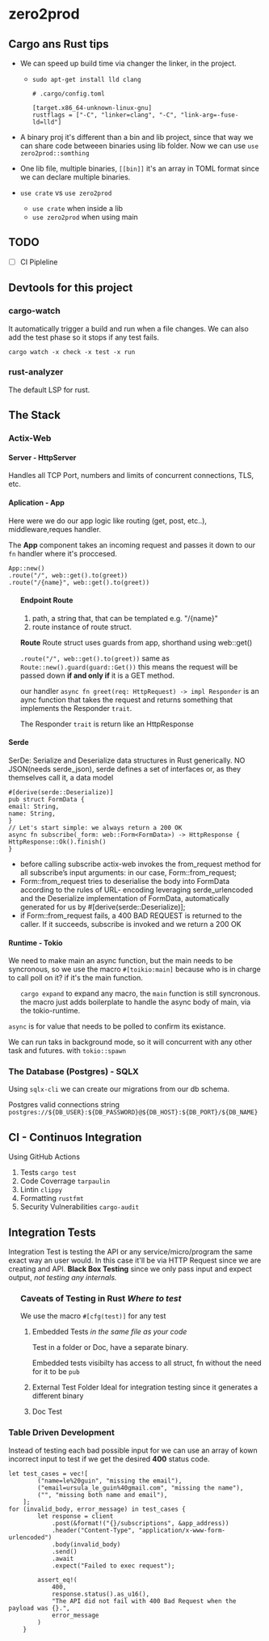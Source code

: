 # zero2prod

## Cargo ans Rust tips

- We can speed up build time via changer the linker, in the project.

  - `sudo apt-get install lld clang`
  <ul>

  ```
  # .cargo/config.toml

  [target.x86_64-unknown-linux-gnu]
  rustflags = ["-C", "linker=clang", "-C", "link-arg=-fuse-ld=lld"]

  ```

  </ul>

- A binary proj it's different than a bin and lib project, since that way we can share code betweeen binaries using lib folder. Now we can use `use zero2prod::somthing`
- One lib file, multiple binaries, `[[bin]]` it's an array in TOML format since we can declare multiple binaries.

- `use crate` vs `use zero2prod`

  - `use crate` when inside a lib
  - `use zero2prod` when using main

## TODO

- [ ] CI Pipleline

## Devtools for this project

### cargo-watch

It automatically trigger a build and run when a file changes. We can also add the test phase so it stops if any test fails.

`cargo watch -x check -x test -x run`

### rust-analyzer

The default LSP for rust.

## The Stack

### Actix-Web

#### **Server - HttpServer**

Handles all TCP Port, numbers and limits of concurrent connections, TLS, etc.

#### **Aplication - App**

Here were we do our app logic like routing (get, post, etc..), middleware,reques handler.

The **App** component takes an incoming request and passes it down to our `fn` handler where it's proccesed.

```
App::new()
.route("/", web::get().to(greet))
.route("/{name}", web::get().to(greet))
```

<ul>

#### Endpoint Route

1. path, a string that, that can be templated e.g. "/{name}"
2. route instance of route struct.

**Route**
Route struct uses guards from app, shorthand using web::get()

`.route("/", web::get().to(greet))` same as `Route::new().guard(guard::Get())` this means the request will be passed down **if and only if** it is a GET method.

our handler `async fn greet(req: HttpRequest) -> impl Responder` is an aync function that takes the request and returns something that implements the Responder `trait`.

The Responder `trait` is return like an HttpResponse

</ul>

#### **Serde**

SerDe: Serialize and Deserialize data structures in Rust generically. NO JSON(needs serde_json), serde defines a set of interfaces or, as they themselves call it, a data model

```
#[derive(serde::Deserialize)]
pub struct FormData {
email: String,
name: String,
}
// Let's start simple: we always return a 200 OK
async fn subscribe(_form: web::Form<FormData>) -> HttpResponse {
HttpResponse::Ok().finish()
}
```

- before calling subscribe actix-web invokes the from_request method for all subscribe’s
  input arguments: in our case, Form::from_request;
- Form::from_request tries to deserialise the body into FormData according to the rules of URL-
  encoding leveraging serde_urlencoded and the Deserialize implementation of FormData,
  automatically generated for us by #[derive(serde::Deserialize)];
- if Form::from_request fails, a 400 BAD REQUEST is returned to the caller. If it succeeds,
  subscribe is invoked and we return a 200 OK

#### **Runtime - Tokio**

We need to make main an async function, but the main needs to be syncronous, so we use the macro `#[toikio:main]` because who is in charge to call poll on it? if it's the main function.

<ul>

`cargo expand` to expand any macro, the `main` function is still syncronous. the macro just adds boilerplate to handle the async body of main, via the tokio-runtime.

</ul>

`async` is for value that needs to be polled to confirm its existance.

We can run taks in background mode, so it will concurrent with any other task and futures. with `tokio::spawn`

### The Database (Postgres) - SQLX

Using `sqlx-cli` we can create our migrations from our db schema.

Postgres valid connections string `postgres://${DB_USER}:${DB_PASSWORD}@${DB_HOST}:${DB_PORT}/${DB_NAME}`

## CI - Continuos Integration

Using GitHub Actions

1. Tests `cargo test`
2. Code Coverrage `tarpaulin`
3. Lintin `clippy`
4. Formatting `rustfmt`
5. Security Vulnerabilities `cargo-audit`

## Integration Tests

Integration Test is testing the API or any service/micro/program the same exact way an user would. In this case it'll be via HTTP Request since we are creating and API. **Black Box Testing** since we only pass input and expect output, _not testing any internals._

<ul>

### Caveats of Testing in Rust _Where to test_

We use the macro `#[cfg(test)]` for any test

1. Embedded Tests _in the same file as your code_

   Test in a folder or Doc, have a separate binary.

   Embedded tests visibilty has access to all struct, fn without the need for it to be `pub`

2. External Test Folder
   Ideal for integration testing since it generates a different binary
3. Doc Test
</ul>

### Table Driven Development

Instead of testing each bad possible input for we can use an array of kown incorrect input to test if we get the desired **400** status code.

```
let test_cases = vec![
        ("name=le%20guin", "missing the email"),
        ("email=ursula_le_guin%40gmail.com", "missing the name"),
        ("", "missing both name and email"),
    ];
for (invalid_body, error_message) in test_cases {
        let response = client
            .post(&format!("{}/subscriptions", &app_address))
            .header("Content-Type", "application/x-www-form-urlencoded")
            .body(invalid_body)
            .send()
            .await
            .expect("Failed to exec request");

        assert_eq!(
            400,
            response.status().as_u16(),
            "The API did not fail with 400 Bad Request when the payload was {}.",
            error_message
        )
    }
```
